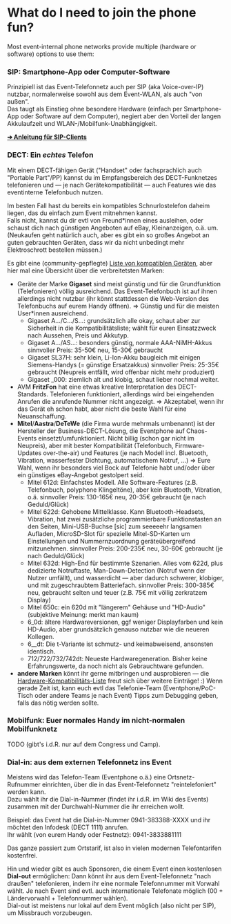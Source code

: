 # What do I need to join the phone fun?

Most event-internal phone networks provide multiple (hardware or software) options to use them:

### SIP: Smartphone-App oder Computer-Software
Prinzipiell ist das Event-Telefonnetz auch per SIP (aka Voice-over-IP) nutzbar, normalerweise sowohl aus dem Event-WLAN, als auch "von außen".  
Das taugt als Einstieg ohne besondere Hardware (einfach per Smartphone-App oder Software auf dem Computer), negiert aber den Vorteil der langen Akkulaufzeit und WLAN-/Mobilfunk-Unabhängigkeit.

[**➔ Anleitung für SIP-Clients**](https://eventphone.de/doku/sip_configuration_hints)

### DECT: Ein _echtes_ Telefon
Mit einem DECT-fähigen Gerät ("Handset" oder fachsprachlich auch "Portable Part"/PP) kannst du im Empfangsbereich des DECT-Funknetzes telefonieren und — je nach Gerätekompatibilität — auch Features wie das eventinterne Telefonbuch nutzen.

Im besten Fall hast du bereits ein kompatibles Schnurlostelefon daheim liegen, das du einfach zum Event mitnehmen kannst.  
Falls nicht, kannst du dir evtl von Freund*innen eines ausleihen, oder schaust dich nach günstigen Angeboten auf eBay, Kleinanzeigen, o.ä. um. (Neukaufen geht natürlich auch, aber es gibt ein so großes Angebot an guten gebrauchten Geräten, dass wir da nicht unbedingt mehr Elektroschrott bestellen müssen.)

Es gibt eine (community-gepflegte) [Liste von kompatiblen Geräten](https://eventphone.de/doku/dect_phone_compatibility_list), aber hier mal eine Übersicht über die verbreitetsten Marken:

- Geräte der Marke **Gigaset** sind meist günstig und für die Grundfunktion (Telefonieren) völlig ausreichend. Das Event-Telefonbuch ist auf ihnen allerdings nicht nutzbar (ihr könnt stattdessen die Web-Version des Telefonbuchs auf eurem Handy öffnen).
  => Günstig und für die meisten User*innen ausreichend.
  - Gigaset A…/C…/S…: grundsätzlich alle okay, schaut aber zur Sicherheit in die Kompatibilitätsliste; wählt für euren Einsatzzweck nach Aussehen, Preis und Akkutyp.
  - Gigaset A…/AS…: besonders günstig, normale AAA-NiMH-Akkus
    sinnvoller Preis: 35-50€ neu, 15-30€ gebraucht
  - Gigaset SL37H: sehr klein, Li-Ion-Akku baugleich mit einigen Siemens-Handys (= günstige Ersatzakkus)
    sinnvoller Preis: 25-35€ gebraucht (Neupreis entfällt, wird offenbar nicht mehr produziert)
  - Gigaset _000: ziemlich alt und klobig, schaut lieber nochmal weiter.
- AVM **FritzFon** hat eine etwas kreative Interpretation des DECT-Standards. Telefonieren funktioniert, allerdings wird bei eingehenden Anrufen die anrufende Nummer nicht angezeigt.
  => Akzeptabel, wenn ihr das Gerät eh schon habt, aber nicht die beste Wahl für eine Neuanschaffung.
- **Mitel**/**Aastra**/**DeTeWe** (die Firma wurde mehrmals umbenannt) ist der Hersteller der Business-DECT-Lösung, die Eventphone auf Chaos-Events einsetzt/umfunktioniert. Nicht billig (schon gar nicht im Neupreis), aber mit bester Kompatibilität (Telefonbuch, Firmware-Updates over-the-air) und Features (je nach Modell incl. Bluetooth, Vibration, wasserfester Dichtung, automatischem Notruf, …)
  => Eure Wahl, wenn ihr besonders viel Bock auf Telefonie habt und/oder über ein günstiges eBay-Angebot gestolpert seid.
  - Mitel 612d: Einfachstes Modell. Alle Software-Features (z.B. Telefonbuch, polyphone Klingeltöne), aber kein Bluetooth, Vibration, o.ä.
    sinnvoller Preis: 130-165€ neu, 20-35€ gebraucht (je nach Geduld/Glück)
  - Mitel 622d: Gehobene Mittelklasse. Kann Bluetooth-Headsets, Vibration, hat zwei zusätzliche programmierbare Funktionstasten an den Seiten, Mini-USB-Buchse [sic] zum seeeeehr langsamen Aufladen, MicroSD-Slot für spezielle Mitel-SD-Karten um Einstellungen und Nummernzuordnung geräteübergreifend mitzunehmen.
    sinnvoller Preis: 200-235€ neu, 30-60€ gebraucht (je nach Geduld/Glück)
  - Mitel 632d: High-End für bestimmte Szenarien. Alles vom 622d, plus dedizierte Notruftaste, Man-Down-Detection (Notruf wenn der Nutzer umfällt), und wasserdicht — aber dadurch schwerer, klobiger, und mit zugeschraubtem Batteriefach.
    sinnvoller Preis: 300-385€ neu, gebraucht selten und teuer (z.B. 75€ mit völlig zerkratzem Display)
  - Mitel 650c: ein 620d mit "längerem" Gehäuse und "HD-Audio" (subjektive Meinung: merkt man kaum)
  - 6_0d: ältere Hardwareversionen, ggf weniger Displayfarben und kein HD-Audio, aber grundsätzlich genauso nutzbar wie die neueren Kollegen.
  - 6__dt: Die t-Variante ist schmutz- und keimabweisend, ansonsten identisch.
  - 712/722/732/742dt: Neueste Hardwaregeneration. Bisher keine Erfahrungswerte, da noch nicht als Gebrauchtware gefunden.
- **andere Marken** könnt ihr gerne mitbringen und ausprobieren — die [Hardware-Kompatibilitäts-Liste](https://eventphone.de/doku/dect_phone_compatibility_list) freut sich über weitere Einträge! :)
  Wenn gerade Zeit ist, kann euch evtl das Telefonie-Team (Eventphone/PoC-Tisch oder andere Teams je nach Event) Tipps zum Debugging geben, falls das nötig werden sollte.

### Mobilfunk: Euer normales Handy im nicht-normalen Mobilfunknetz
TODO (gibt's i.d.R. nur auf dem Congress und Camp).

### Dial-in: aus dem externen Telefonnetz ins Event
Meistens wird das Telefon-Team (Eventphone o.ä.) eine Ortsnetz-Rufnummer einrichten, über die in das Event-Telefonnetz "reintelefoniert" werden kann.  
Dazu wählt ihr die Dial-in-Nummer (findet ihr i.d.R. im Wiki des Events) zusammen mit der Durchwahl-Nummer die ihr erreichen wollt.

Beispiel: das Event hat die Dial-in-Nummer 0941-383388-XXXX und ihr möchtet den Infodesk (DECT 1111) anrufen.  
Ihr wählt (von eurem Handy oder Festnetz): 0941-3833881111

Das ganze passiert zum Ortstarif, ist also in vielen modernen Telefontarifen kostenfrei.

Hin und wieder gibt es auch Sponsoren, die einem Event einen kostenlosen **Dial-out** ermöglichen: Dann könnt ihr aus dem Event-Telefonnetz "nach draußen" telefonieren, indem ihr eine normale Telefonnummer mit Vorwahl wählt. Je nach Event sind evtl. auch internationale Telefonate möglich (00 + Ländervorwahl + Telefonnummer wählen).  
Dial-out ist meistens nur lokal auf dem Event möglich (also nicht per SIP), um Missbrauch vorzubeugen.




